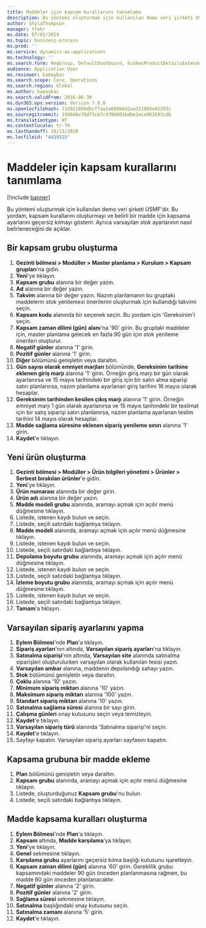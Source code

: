 ```yaml
---
title: Maddeler için kapsam kurallarını tanımlama
description: Bu yöntemi oluşturmak için kullanılan demo veri şirketi USMF'dir.
author: ShylaThompson
manager: tfehr
ms.date: 07/01/2019
ms.topic: business-process
ms.prod: ''
ms.service: dynamics-ax-applications
ms.technology: ''
ms.search.form: ReqGroup, DefaultDashboard, EcoResProductDetailsExtended, EcoResProductCreate, InventItemOrderSetup, ReqItemTable
audience: Application User
ms.reviewer: kamaybac
ms.search.scope: Core, Operations
ms.search.region: Global
ms.author: kamaybac
ms.search.validFrom: 2016-06-30
ms.dyn365.ops.version: Version 7.0.0
ms.openlocfilehash: 11d92185bdbcf7aa1a668b6d2aa311805e42293c
ms.sourcegitcommit: 199848e78df5cb7c439b001bdbe1ece963593cdb
ms.translationtype: HT
ms.contentlocale: tr-TR
ms.lasthandoff: 10/13/2020
ms.locfileid: "4439315"
---
```

# <a name="define-coverage-rules-for-items"></a>Maddeler için kapsam kurallarını tanımlama

[!include [banner](../../includes/banner.md)]

Bu yöntemi oluşturmak için kullanılan demo veri şirketi USMF'dir. Bu yordam, kapsam kurallarını oluşturmayı ve belirli bir madde için kapsama ayarlarını geçersiz kılmayı gösterir. Ayrıca varsayılan stok ayarlarının nasıl belirleneceğini de açıklar.


## <a name="create-a-coverage-group"></a>Bir kapsam grubu oluşturma
1. **Gezinti bölmesi > Modüller > Master planlama > Kurulum > Kapsam grupları**'na gidin.
2. **Yeni**'ye tıklayın.
3. **Kapsam grubu** alanına bir değer yazın.
4. **Ad** alanına bir değer yazın.
5. **Takvim** alanına bir değer yazın. Nazım planlamanın bu gruptaki maddelerin stok yenilemesi önerilerini oluşturmak için kullandığı takvimi seçin.  
6. **Kapsam kodu** alanında bir seçenek seçin. Bu yordam için 'Gereksinim'i seçin.  
7. **Kapsam zaman dilimi (gün) alanı**'na '90' girin. Bu gruptaki maddeler için, master planlama gelecek en fazla 90 gün için stok yenileme önerileri oluşturur.  
8. **Negatif günler** alanına '1' girin.
9. **Pozitif günler** alanına '1' girin.
10. **Diğer** bölümünü genişletin veya daraltın.
11. **Gün sayısı olarak emniyet marjları** bölümünde, **Gereksinim tarihine eklenen giriş marjı** alanına '1' girin. Örneğin giriş marjı bir gün olarak ayarlanırsa ve 15 mayıs tarihindeki bir giriş için bir satın alma siparişi satırı planlanırsa, nazım planlama ayarlanan giriş tarihini 16 mayıs olarak hesaplar.  
12. **Gereksinim tarihinden kesilen çıkış marjı** alanına '1' girin. Örneğin emniyet marjı 1 gün olarak ayarlanırsa ve 15 mayıs tarihindeki bir teslimat için bir satış siparişi satırı planlanırsa, nazım planlama ayarlanan teslim tarihini 14 mayıs olarak hesaplar.  
13. **Madde sağlama süresine eklenen sipariş yenileme sınırı** alanına '1' girin.
14. **Kaydet**'e tıklayın.

## <a name="create-a-new-product"></a>Yeni ürün oluşturma
1. **Gezinti bölmesi > Modüller > Ürün bilgileri yönetimi > Ürünler > Serbest bırakılan ürünler**'e gidin.
2. **Yeni**'ye tıklayın.
3. **Ürün numarası** alanında bir değer girin.
4. **Ürün adı** alanına bir değer yazın.
5. **Madde modeli grubu** alanında, aramayı açmak için açılır menü düğmesine tıklayın.
6. Listede, istenen kaydı bulun ve seçin.
7. Listede, seçili satırdaki bağlantıya tıklayın.
8. **Madde modeli** alanında, aramayı açmak için açılır menü düğmesine tıklayın.
9. Listede, istenen kaydı bulun ve seçin.
10. Listede, seçili satırdaki bağlantıya tıklayın.
11. **Depolama boyutu grubu** alanında, aramayı açmak için açılır menü düğmesine tıklayın.
12. Listede, istenen kaydı bulun ve seçin.
13. Listede, seçili satırdaki bağlantıya tıklayın.
14. **İzleme boyutu grubu** alanında, aramayı açmak için açılır menü düğmesine tıklayın.
15. Listede, istenen kaydı bulun ve seçin.
16. Listede, seçili satırdaki bağlantıya tıklayın.
17. **Tamam**'a tıklayın.

## <a name="setup-default-order-settings"></a>Varsayılan sipariş ayarlarını yapma
1. **Eylem Bölmesi**'nde **Plan**'a tıklayın.
2. **Sipariş ayarları**'nın altında, **Varsayılan sipariş ayarları**'na tıklayın.
3. **Satınalma siparişi**'nin altında, **Varsayılan site** alanında satınalma siparişleri oluşturulurken varsayılan olarak kullanılan tesisi yazın.
4. **Varsayılan ambar** alanına, maddenin depolandığı sahayı yazın.
5. **Stok** bölümünü genişletin veya daraltın.
6. **Çoklu** alanına '10' yazın.
7. **Minimum sipariş miktarı** alanına '10' yazın.
8. **Maksimum sipariş miktarı** alanına '100' yazın.
9. **Standart sipariş miktarı** alanına '10' yazın.
10. **Satınalma sağlama süresi** alanına bir sayı girin.
11. **Çalışma günleri** onay kutusunu seçin veya temizleyin.
12. **Kaydet**'e tıklayın.
13. **Varsayılan sipariş türü** alanında 'Satınalma siparişi'ni seçin.
14. **Kaydet**'e tıklayın.
15. Sayfayı kapatın. Varsayılan sipariş ayarları sayfasını kapatın.  

## <a name="add-an-item-to-a-coverage-group"></a>Kapsama grubuna bir madde ekleme
1. **Plan** bölümünü genişletin veya daraltın.
2. **Kapsam grubu** alanında, aramayı açmak için açılır menü düğmesine tıklayın.
3. Listede, oluşturduğunuz **Kapsam grubu**'nu bulun.
4. Listede, seçili satırdaki bağlantıya tıklayın.

## <a name="create-item-coverage-rules"></a>Madde kapsama kuralları oluşturma
1. **Eylem Bölmesi**'nde **Plan**'a tıklayın.
2. **Kapsam** altında, **Madde karşılama**'ya tıklayın.
3. **Yeni**'ye tıklayın.
4. **Genel** sekmesine tıklayın.
5. **Karşılama grubu** ayarlarını geçersiz kılma başlığı kutusunu işaretleyin.
6. **Kapsam zaman dilimi (gün)** alanına '60' girin. Gereklilik grubu kapsamındaki maddeler 90 gün önceden planlanmasına rağmen, bu madde 60 gün önceden planlanacaktır.  
7. **Negatif günler** alanına '2' girin.
8. **Pozitif günler** alanına '2' girin.
9. **Sağlama süresi** sekmesine tıklayın.
10. **Satınalma** başlığındaki onay kutusunu seçin.
11. **Satınalma zamanı** alanına '5' girin.
12. **Kaydet**'e tıklayın.

